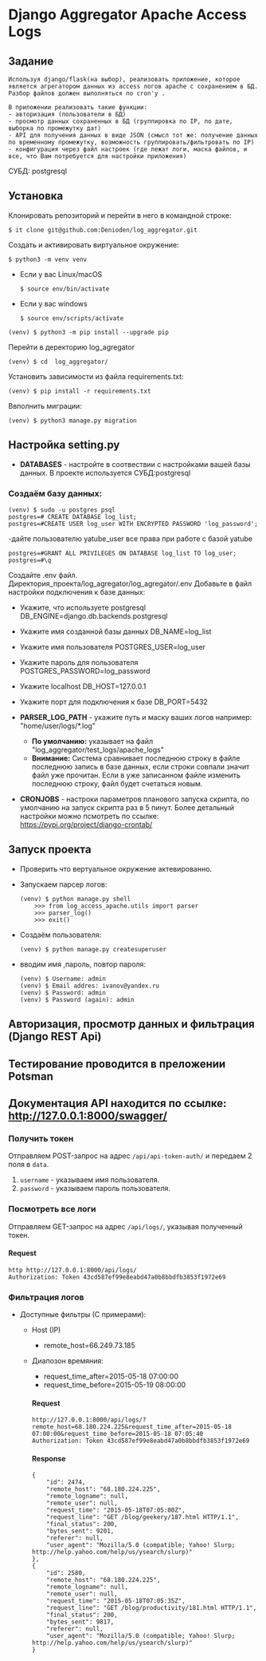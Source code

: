 # Django Aggregator Apache Access Logs

## Задание

    Используя django/flask(на выбор), реализовать приложение, которое является агрегатором данных из access логов apache с сохранением в БД.
    Разбор файлов должен выполняться по cron'у .

    В приложении реализовать такие функции:
    - авторизация (пользователи в БД)
    - просмотр данных сохраненных в БД (группировка по IP, по дате, выборка по промежутку дат)
    - API для получения данных в виде JSON (смысл тот же: получение данных по временному промежутку, возможность группировать/фильтровать по IP)
    - конфигурация через файл настроек (где лежат логи, маска файлов, и все, что Вам потребуется для настройки приложения)

СУБД: postgresql

## Установка

Клонировать репозиторий и перейти в него в командной строке:

```
$ it clone git@github.com:Denioden/log_aggregator.git
```

Cоздать и активировать виртуальное окружение:

```
$ python3 -m venv venv
```

* Если у вас Linux/macOS

    ```
    $ source env/bin/activate
    ```

* Если у вас windows

    ```
    $ source env/scripts/activate
    ```

```
(venv) $ python3 -m pip install --upgrade pip
```

Перейти в деректорию log_agregator

```
(venv) $ cd  log_aggregator/
```
Установить зависимости из файла requirements.txt:

```
(venv) $ pip install -r requirements.txt
```

Ввполнить миграции:
```
(venv) $ python3 manage.py migration
```


## Настройка setting.py

- __DATABASES__ - настройте в соотвествии с настройками вашей базы данных.
В проекте используется СУБД:postgresql

### Создаём базу данных:

```
(venv) $ sudo -u postgres psql
postgres=# CREATE DATABASE log_list;
postgres=#CREATE USER log_user WITH ENCRYPTED PASSWORD 'log_password';
``` 
-дайте пользователю yatube_user все права при работе с базой yatube 
    
```
postgres=#GRANT ALL PRIVILEGES ON DATABASE log_list TO log_user; 
postgres=#\q
```
     
Создайте .env файл. Директория_проекта/log_agregator/log_agregator/.env
Добавьте в файл настройки подключения к базе данных:

- Укажите, что используете postgresql
    DB_ENGINE=django.db.backends.postgresql

- Укажите имя созданной базы данных
    DB_NAME=log_list

- Укажите имя пользователя
    POSTGRES_USER=log_user

- Укажите пароль для пользователя
    POSTGRES_PASSWORD=log_password

- Укажите localhost
    DB_HOST=127.0.0.1

- Укажите порт для подключения к базе
    DB_PORT=5432 


- __PARSER_LOG_PATH__ - укажите путь и маску ваших логов например: "home/user/logs/*.log"
  - __По умолчанию:__ указывает на файл "log_aggregator/test_logs/apache_logs"
  - __Внимание:__ Система сравнивает последнюю строку в файле последнюю запись в базе данных, если строки совпали значит файл уже прочитан. Если в уже записанном файле изменить последнюю строку, файл будет счетаться новым. 
 
- __CRONJOBS__ - настроки параметров планового запуска скрипта, по умолчанию на запуск скрипта раз в 5 пинут. Более детальный настройки можно псмотреть по ссылке: https://pypi.org/project/django-crontab/



## Запуск проекта

- Проверить что вертуальное окружение актевированно.

- Запускаем парсер логов:

    ```
    (venv) $ python manage.py shell
        >>> from log_access_apache.utils import parser
        >>> parser_log()
        >>> exit()
    ```
     
- Создаём пользователя:
    ```
    (venv) $ python manage.py createsuperuser

    ```
- вводим имя ,пароль, повтор пароля:
    ```
    (venv) $ Username: admin
    (venv) $ Email addres: ivanov@yandex.ru
    (venv) $ Password: admin
    (venv) $ Password (again): admin
    ```

## Авторизация, просмотр данных и фильтрация (Django REST Api)

## Тестирование проводится в преложении Potsman

## Документация API находится по ссылке: http://127.0.0.1:8000/swagger/

### Получить токен

Отправляем POST-запрос на адрес ```/api/api-token-auth/``` и передаем 2 поля в `data`. 

1. `username` - указываем имя пользователя.
2. `password` - указываем пароль пользователя.

### Посмотреть все логи

Отправляем GET-запрос на адрес ```/api/logs/```, указывая полученный токен.

#### Request
    http http://127.0.0.1:8000/api/logs/  
    Authorization: Token 43cd587ef99e8eabd47a0b8bbdfb3853f1972e69

### Фильтрация логов 

- Доступные фильтры (С примерами):
  - Host (IP)
    - remote_host=66.249.73.185
  - Диапозон времяния:
    - request_time_after=2015-05-18 07:00:00
    - request_time_before=2015-05-19 08:00:00
 

    #### Request

        http://127.0.0.1:8000/api/logs/?remote_host=68.180.224.225&request_time_after=2015-05-18 07:00:00&request_time_before=2015-05-18 07:05:40
        Authorization: Token 43cd587ef99e8eabd47a0b8bbdfb3853f1972e69

    #### Response

        {
            "id": 2474,
            "remote_host": "68.180.224.225",
            "remote_logname": null,
            "remote_user": null,
            "request_time": "2015-05-18T07:05:00Z",
            "request_line": "GET /blog/geekery/187.html HTTP/1.1",
            "final_status": 200,
            "bytes_sent": 9201,
            "referer": null,
            "user_agent": "Mozilla/5.0 (compatible; Yahoo! Slurp; http://help.yahoo.com/help/us/ysearch/slurp)"
        },
        {
            "id": 2580,
            "remote_host": "68.180.224.225",
            "remote_logname": null,
            "remote_user": null,
            "request_time": "2015-05-18T07:05:35Z",
            "request_line": "GET /blog/productivity/181.html HTTP/1.1",
            "final_status": 200,
            "bytes_sent": 9817,
            "referer": null,
            "user_agent": "Mozilla/5.0 (compatible; Yahoo! Slurp; http://help.yahoo.com/help/us/ysearch/slurp)"
        }
